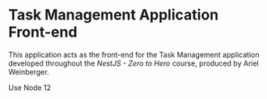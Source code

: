 # Task Management Application Front-end

This application acts as the front-end for the Task Management application developed throughout the *NestJS - Zero to Hero* course, produced by Ariel Weinberger.

Use Node 12
